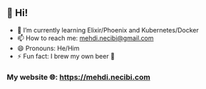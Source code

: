 ## 👋 Hi! 

- 🌱 I’m currently learning Elixir/Phoenix and Kubernetes/Docker
- 📫 How to reach me: mehdi.necibi@gmail.com
- 😄 Pronouns: He/Him
- ⚡ Fun fact: I brew my own beer 🍺

### My website 🌐: https://mehdi.necibi.com
